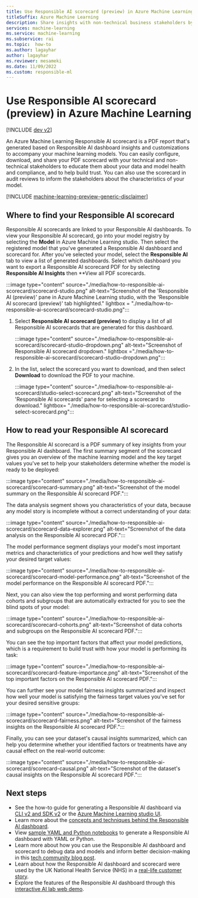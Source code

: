 ```yaml
---
title: Use Responsible AI scorecard (preview) in Azure Machine Learning
titleSuffix: Azure Machine Learning
description: Share insights with non-technical business stakeholders by exporting a PDF Responsible AI scorecard from Azure Machine Learning.
services: machine-learning
ms.service: machine-learning
ms.subservice: rai
ms.topic:  how-to
ms.author: lagayhar
author: lagayhar
ms.reviewer: mesameki
ms.date: 11/09/2022
ms.custom: responsible-ml
---
```


# Use Responsible AI scorecard (preview) in Azure Machine Learning

[!INCLUDE [dev v2](includes/machine-learning-dev-v2.md)]

An Azure Machine Learning Responsible AI scorecard is a PDF report that's generated based on Responsible AI dashboard insights and customizations to accompany your machine learning models. You can easily configure, download, and share your PDF scorecard with your technical and non-technical stakeholders to educate them about your data and model health and compliance, and to help build trust. You can also use the scorecard in audit reviews to inform the stakeholders about the characteristics of your model.

[!INCLUDE [machine-learning-preview-generic-disclaimer](includes/machine-learning-preview-generic-disclaimer.md)]

## Where to find your Responsible AI scorecard

 Responsible AI scorecards are linked to your Responsible AI dashboards. To view your Responsible AI scorecard, go into your model registry by selecting the **Model** in Azure Machine Learning studio. Then select the registered model that you've generated a Responsible AI dashboard and scorecard for. After you've selected your model, select the **Responsible AI** tab to view a list of generated dashboards. Select which dashboard you want to export a Responsible AI scorecard PDF for by selecting **Responsible AI Insights** then **View all PDF scorecards.

:::image type="content" source="./media/how-to-responsible-ai-scorecard/scorecard-studio.png" alt-text="Screenshot of the 'Responsible AI (preview)' pane in Azure Machine Learning studio, with the 'Responsible AI scorecard (preview)' tab highlighted." lightbox = "./media/how-to-responsible-ai-scorecard/scorecard-studio.png":::

1. Select **Responsible AI scorecard (preview)** to display a list of all Responsible AI scorecards that are generated for this dashboard.

   :::image type="content" source="./media/how-to-responsible-ai-scorecard/scorecard-studio-dropdown.png" alt-text="Screenshot of Responsible AI scorecard dropdown." lightbox ="./media/how-to-responsible-ai-scorecard/scorecard-studio-dropdown.png":::

1. In the list, select the scorecard you want to download, and then select **Download** to download the PDF to your machine.

   :::image type="content" source="./media/how-to-responsible-ai-scorecard/studio-select-scorecard.png" alt-text="Screenshot of the 'Responsible AI scorecards' pane for selecting a scorecard to download." lightbox= "./media/how-to-responsible-ai-scorecard/studio-select-scorecard.png":::

## How to read your Responsible AI scorecard

The Responsible AI scorecard is a PDF summary of key insights from your Responsible AI dashboard. The first summary segment of the scorecard gives you an overview of the machine learning model and the key target values you've set to help your stakeholders determine whether the model is ready to be deployed:

:::image type="content" source="./media/how-to-responsible-ai-scorecard/scorecard-summary.png" alt-text="Screenshot of the model summary on the Responsible AI scorecard PDF.":::

The data analysis segment shows you characteristics of your data, because any model story is incomplete without a correct understanding of your data:

:::image type="content" source="./media/how-to-responsible-ai-scorecard/scorecard-data-explorer.png" alt-text="Screenshot of the data analysis on the Responsible AI scorecard PDF.":::

The model performance segment displays your model's most important metrics and characteristics of your predictions and how well they satisfy your desired target values:

:::image type="content" source="./media/how-to-responsible-ai-scorecard/scorecard-model-performance.png" alt-text="Screenshot of the model performance on the Responsible AI scorecard PDF.":::

Next, you can also view the top performing and worst performing data cohorts and subgroups that are automatically extracted for you to see the blind spots of your model:

:::image type="content" source="./media/how-to-responsible-ai-scorecard/scorecard-cohorts.png" alt-text="Screenshot of data cohorts and subgroups on the Responsible AI scorecard PDF.":::

You can see the top important factors that affect your model predictions, which is a requirement to build trust with how your model is performing its task:

:::image type="content" source="./media/how-to-responsible-ai-scorecard/scorecard-feature-importance.png" alt-text="Screenshot of the top important factors on the Responsible AI scorecard PDF.":::

You can further see your model fairness insights summarized and inspect how well your model is satisfying the fairness target values you've set for your desired sensitive groups:

:::image type="content" source="./media/how-to-responsible-ai-scorecard/scorecard-fairness.png" alt-text="Screenshot of the fairness insights on the Responsible AI scorecard PDF.":::

Finally, you can see your dataset's causal insights summarized, which can help you determine whether your identified factors or treatments have any causal effect on the real-world outcome:

:::image type="content" source="./media/how-to-responsible-ai-scorecard/scorecard-causal.png" alt-text="Screenshot of the dataset's causal insights on the Responsible AI scorecard PDF.":::

## Next steps

- See the how-to guide for generating a Responsible AI dashboard via [CLI&nbsp;v2 and SDK&nbsp;v2](how-to-responsible-ai-insights-sdk-cli.md) or the [Azure Machine Learning studio UI](how-to-responsible-ai-insights-ui.md).
- Learn more about the [concepts and techniques behind the Responsible AI dashboard](concept-responsible-ai-dashboard.md).
- View [sample YAML and Python notebooks](https://aka.ms/RAIsamples) to generate a Responsible AI dashboard with YAML or Python.
- Learn more about how you can use the Responsible AI dashboard and scorecard to debug data and models and inform better decision-making in this [tech community blog post](https://www.microsoft.com/ai/ai-lab-responsible-ai-dashboard).
- Learn about how the Responsible AI dashboard and scorecard were used by the UK National Health Service (NHS) in a [real-life customer story](https://aka.ms/NHSCustomerStory).
- Explore the features of the Responsible AI dashboard through this [interactive AI lab web demo](https://www.microsoft.com/ai/ai-lab-responsible-ai-dashboard).
